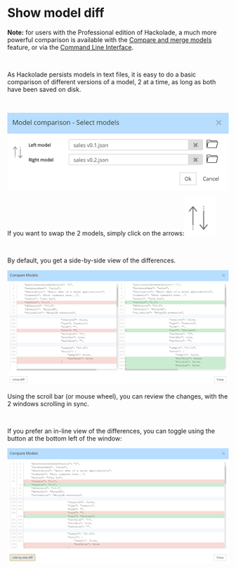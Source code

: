 # Show model diff

**Note:** for users with the Professional edition of Hackolade, a much more powerful comparison is available with the [Compare and merge models](<Compareandmergemodels.md>) feature, or via the [Command Line Interface](<CommandLineInterface.md>).

&nbsp;

As Hackolade persists models in text files, it is easy to do a basic comparison of different versions of a model, 2 at a time, as long as both have been saved on disk.

&nbsp;

![Image](<lib/Model%20compare%20--%20selection.png>)

If you want to swap the 2 models, simply click on the arrows:![Image](<lib/Model%20compare%20--%20swap%20left-right.png>)

&nbsp;

By default, you get a side-by-side view of the differences.

![Image](<lib/Tools%20-%20Model%20compare%20-%20side-by-side.png>)

Using the scroll bar (or mouse wheel), you can review the changes, with the 2 windows scrolling in sync.

&nbsp;

If you prefer an in-line view of the differences, you can toggle using the button at the bottom left of the window:

![Image](<lib/Tools%20-%20Model%20compare%20-%20in-line.png>)

&nbsp;

&nbsp;

